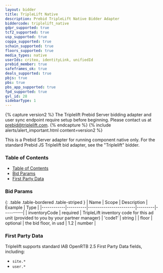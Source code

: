```yaml
---
layout: bidder
title: TripleLift Native
description: Prebid TripleLift Native Bidder Adapter
biddercode: triplelift_native
gdpr_supported: true
tcf2_supported: true
usp_supported: true
coppa_supported: true
schain_supported: true
floors_supported: true
media_types: native
userIds: criteo, identityLink, unifiedId
prebid_member: true
safeframes_ok: true
deals_supported: true
pbjs: true
pbs: true
pbs_app_supported: true
fpd_supported: true
gvl_id: 28
sidebarType: 1
---
```


{% capture version2 %}
The Triplelift Prebid Server bidding adapter and user sync endpoint require setup before beginning. Please contact us at prebid@triplelift.com.
{% endcapture %}
{% include alerts/alert_important.html content=version2 %}

This is a Prebid Server adapter for running component native only. For the standard Prebid JS Triplelift bid adapter, see the "Triplelift" bidder.

### Table of Contents

- [Table of Contents](#table-of-contents)
- [Bid Params](#bid-params)
- [First Party Data](#first-party-data)

<a name="triplelift-bid-params" />

### Bid Params

{: .table .table-bordered .table-striped }
| Name       | Scope    | Description            | Example | Type     |
|------------|----------|------------------------|---------|----------|
| inventoryCode | required | TripleLift inventory code for this ad unit (provided to you by your partner manager) | 'code1' | string |
| floor | optional | the bid floor, in usd | 1.2 | number |

<a name="triplelift-first-party" />

### First Party Data

Triplelift supports standard IAB OpenRTB 2.5 First Party Data fields, including:
- `site.*`
- `user.*`